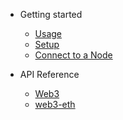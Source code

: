 - Getting started

  - [Usage](getting-started/)
  - [Setup](getting-started/setup.md)
  - [Connect to a Node](getting-started/connect.md)

- API Reference
  - [Web3](reference/Web3.md)
  - [web3-eth](reference/web3-eth.md)
